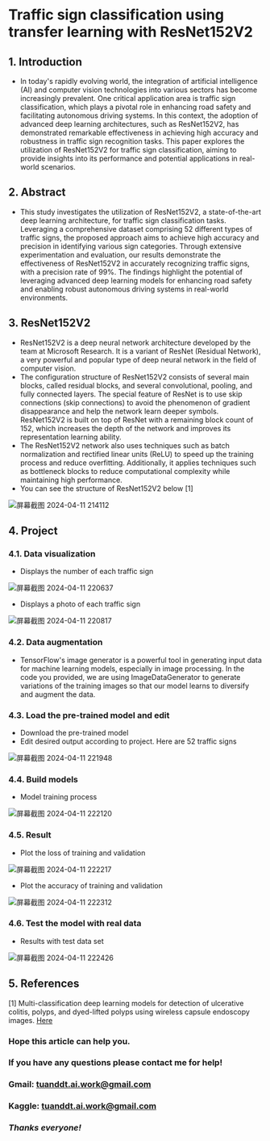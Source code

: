 # **Traffic sign classification using transfer learning with ResNet152V2**

## **1. Introduction**
- In today's rapidly evolving world, the integration of artificial intelligence (AI) and computer vision technologies into various sectors has become increasingly prevalent. One critical application area is traffic sign classification, which plays a pivotal role in enhancing road safety and facilitating autonomous driving systems. In this context, the adoption of advanced deep learning architectures, such as ResNet152V2, has demonstrated remarkable effectiveness in achieving high accuracy and robustness in traffic sign recognition tasks. This paper explores the utilization of ResNet152V2 for traffic sign classification, aiming to provide insights into its performance and potential applications in real-world scenarios.

## **2. Abstract**
- This study investigates the utilization of ResNet152V2, a state-of-the-art deep learning architecture, for traffic sign classification tasks. Leveraging a comprehensive dataset comprising 52 different types of traffic signs, the proposed approach aims to achieve high accuracy and precision in identifying various sign categories. Through extensive experimentation and evaluation, our results demonstrate the effectiveness of ResNet152V2 in accurately recognizing traffic signs, with a precision rate of 99%. The findings highlight the potential of leveraging advanced deep learning models for enhancing road safety and enabling robust autonomous driving systems in real-world environments.

## **3. ResNet152V2**
- ResNet152V2 is a deep neural network architecture developed by the team at Microsoft Research. It is a variant of ResNet (Residual Network), a very powerful and popular type of deep neural network in the field of computer vision.
- The configuration structure of ResNet152V2 consists of several main blocks, called residual blocks, and several convolutional, pooling, and fully connected layers. The special feature of ResNet is to use skip connections (skip connections) to avoid the phenomenon of gradient disappearance and help the network learn deeper symbols. ResNet152V2 is built on top of ResNet with a remaining block count of 152, which increases the depth of the network and improves its representation learning ability.
- The ResNet152V2 network also uses techniques such as batch normalization and rectified linear units (ReLU) to speed up the training process and reduce overfitting. Additionally, it applies techniques such as bottleneck blocks to reduce computational complexity while maintaining high performance.
- You can see the structure of ResNet152V2 below [1]

![屏幕截图 2024-04-11 214112](https://github.com/FPT-ThaiTuan/Traffic-sign-classification-using-transfer-learning-with-ResNet152V2/assets/105273233/d5d9b06e-e218-473b-a62c-c2e0ec8d092d)

## **4. Project**
### **4.1. Data visualization**
- Displays the number of each traffic sign

![屏幕截图 2024-04-11 220637](https://github.com/FPT-ThaiTuan/Traffic-sign-classification-using-transfer-learning-with-ResNet152V2/assets/105273233/27881bb9-63d0-4aed-8ddd-089836c95714)

- Displays a photo of each traffic sign

![屏幕截图 2024-04-11 220817](https://github.com/FPT-ThaiTuan/Traffic-sign-classification-using-transfer-learning-with-ResNet152V2/assets/105273233/9c150306-bbf1-4c12-be07-d97f33ea1043)

### **4.2. Data augmentation**
- TensorFlow's image generator is a powerful tool in generating input data for machine learning models, especially in image processing. In the code you provided, we are using ImageDataGenerator to generate variations of the training images so that our model learns to diversify and augment the data.
### **4.3. Load the pre-trained model and edit**
- Download the pre-trained model
- Edit desired output according to project. Here are 52 traffic signs

![屏幕截图 2024-04-11 221948](https://github.com/FPT-ThaiTuan/Traffic-sign-classification-using-transfer-learning-with-ResNet152V2/assets/105273233/2ebf44f4-df12-408d-80de-dd62183c6089)

### **4.4. Build models**
- Model training process

![屏幕截图 2024-04-11 222120](https://github.com/FPT-ThaiTuan/Traffic-sign-classification-using-transfer-learning-with-ResNet152V2/assets/105273233/0c93c8b7-9f3d-4d34-ace9-4feb9f660ac8)

### **4.5. Result**
- Plot the loss of training and validation

![屏幕截图 2024-04-11 222217](https://github.com/FPT-ThaiTuan/Traffic-sign-classification-using-transfer-learning-with-ResNet152V2/assets/105273233/7f00c1c8-a203-43eb-9188-26bcb4653863)

- Plot the accuracy of training and validation

![屏幕截图 2024-04-11 222312](https://github.com/FPT-ThaiTuan/Traffic-sign-classification-using-transfer-learning-with-ResNet152V2/assets/105273233/5f286b8c-988b-4d93-b6f6-2f13f99c58e1)

### **4.6. Test the model with real data**
- Results with test data set

![屏幕截图 2024-04-11 222426](https://github.com/FPT-ThaiTuan/Traffic-sign-classification-using-transfer-learning-with-ResNet152V2/assets/105273233/7c7f4547-9cbd-4a9e-b264-de1e082d32b4)

## **5. References**
[1] Multi-classification deep learning models for detection of ulcerative colitis, polyps, and dyed-lifted polyps using wireless capsule endoscopy images. [Here](https://link.springer.com/article/10.1007/s40747-023-01271-5)


### **Hope this article can help you.**

### **If you have any questions please contact me for help!**

### **Gmail: tuanddt.ai.work@gmail.com**

### **Kaggle: [tuanddt.ai.work@gmail.com](https://www.kaggle.com/tuanai)**

### ***Thanks everyone!***
